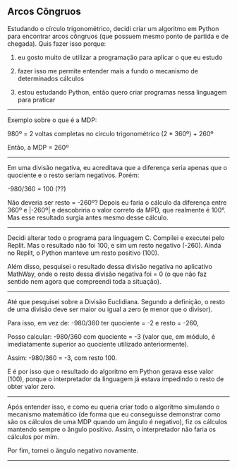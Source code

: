 ## Arcos Côngruos

Estudando o círculo trigonométrico, decidi criar um algoritmo em Python para encontrar arcos côngruos (que possuem mesmo ponto de partida e de chegada). Quis fazer isso porque:

1) eu gosto muito de utilizar a programação para aplicar o que eu estudo

2) fazer isso me permite entender mais a fundo o mecanismo de determinados cálculos

3) estou estudando Python, então quero criar programas nessa linguagem para praticar

-----------------------------

Exemplo sobre o que é a MDP:

980º = 2 voltas completas no círculo trigonométrico (2 * 360º) + 260º

Então, a MDP = 260º

-----------------------------

Em uma divisão negativa, eu acreditava que a diferença seria apenas que o quociente e o resto seriam negativos. Porém:

-980/360 = 100 (??)

Não deveria ser resto = -260º? Depois eu faria o cálculo da diferença entre 360º e |-260º| e descobriria o valor correto da MPD, que realmente é 100°. Mas esse resultado surgia antes mesmo desse cálculo.

-----------------------------

Decidi alterar todo o programa para linguagem C. Compilei e executei pelo Replit. Mas o resultado não foi 100, e sim um resto negativo (-260). Ainda no Replit, o Python manteve um resto positivo (100).

Além disso, pesquisei o resultado dessa divisão negativa no aplicativo MathWay, onde o resto dessa divisão negativa foi = 0 (o que não faz sentido nem agora que compreendi toda a situação).

-----------------------------

Até que pesquisei sobre a Divisão Euclidiana. Segundo a definição, o resto de uma divisão deve ser maior ou igual a zero (e menor que o divisor).

Para isso, em vez de:
-980/360 ter quociente = -2 e resto = -260,

Posso calcular:
-980/360 com quociente = -3 (valor que, em módulo, é imediatamente superior ao quociente utilizado anteriormente).

Assim:
-980/360 = -3, com resto 100.

E é por isso que o resultado do algoritmo em Python gerava esse valor (100), porque o interpretador da linguagem já estava impedindo o resto de obter valor zero.

-----------------------------

Após entender isso, e como eu queria criar todo o algoritmo simulando o mecanismo matemático (de forma que eu conseguisse demonstrar como são os cálculos de uma MDP quando um ângulo é negativo), fiz os cálculos mantendo sempre o ângulo positivo. Assim, o interpretador não faria os cálculos por mim.

Por fim, tornei o ângulo negativo novamente.

-----------------------------
